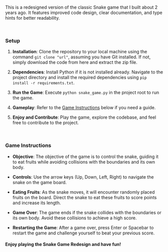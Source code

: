 This is a redesigned version of the classic Snake game that I built about 2 years ago. It features improved code design, clear documentation, and type hints for better readability.
 
<br>
 
### Setup
1. **Installation**: Clone the repository to your local machine using the command `git clone "url"`, assuming you have Git installed. If not, simply download the code from here and extract the zip file.

2. **Dependencies**: Install Python if it is not installed already. Navigate to the project directory and install the required dependencies using `pip install -r requirements.txt`.

3. **Run the Game**: Execute `python snake_game.py` in the project root to run the game.

4. **Gameplay**: Refer to the [Game Instructions](#game-instructions) below if you need a guide.
5. **Enjoy and Contribute**: Play the game, explore the codebase, and feel free to contribute to the project.

<br>

### Game Instructions
- **Objective**: The objective of the game is to control the snake, guiding it to eat fruits while avoiding collisions with the boundaries and its own body.

- **Controls**: Use the arrow keys (Up, Down, Left, Right) to navigate the snake on the game board.

- **Eating Fruits**: As the snake moves, it will encounter randomly placed fruits on the board. Direct the snake to eat these fruits to score points and increase its length.

- **Game Over**: The game ends if the snake collides with the boundaries or its own body. Avoid these collisions to achieve a high score.

- **Restarting the Game**: After a game over, press Enter or Spacebar to restart the game and challenge yourself to beat your previous score.


#### Enjoy playing the Snake Game Redesign and have fun!